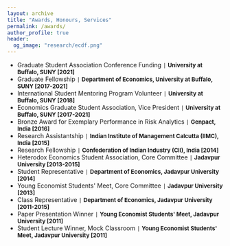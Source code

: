 ```yaml
---
layout: archive
title: "Awards, Honours, Services"
permalink: /awards/
author_profile: true
header:
  og_image: "research/ecdf.png"
---
```

- Graduate Student Association Conference Funding `|` **<span style="font-size:13px;"> University at Buffalo, SUNY [2021]</span>**
- Graduate Fellowship `|` **<span style="font-size:13px;"> Department of Economics, University at Buffalo, SUNY [2017-2021]</span>**
- International Student Mentoring Program Volunteer `|` **<span style="font-size:13px;">University at Buffalo, SUNY [2018]</span>**
- Economics Graduate Student Association, Vice President `|` **<span style="font-size:13px;">University at Buffalo, SUNY [2017-2021]</span>**
- Bronze Award for Exemplary Performance in Risk Analytics `|` **<span style="font-size:13px;">Genpact, India [2016]</span>**
- Research Assistantship `|` **<span style="font-size:13px;">Indian Institute of Management Calcutta (IIMC), India [2015]</span>**
- Research Fellowship `|` **<span style="font-size:13px;">Confederation of Indian Industry (CII), India [2014]</span>**
- Heterodox Economics Student Association, Core Committee `|` **<span style="font-size:13px;">Jadavpur University [2013-2015]</span>**
- Student Representative `|` **<span style="font-size:13px;">Department of Economics, Jadavpur University [2014]</span>**
- Young Economist Students' Meet, Core Committee `|` **<span style="font-size:13px;">Jadavpur University [2013]</span>**
- Class Representative `|` **<span style="font-size:13px;">Department of Economics, Jadavpur University [2011-2015]</span>**
- Paper Presentation Winner `|` **<span style="font-size:13px;">Young Economist Students' Meet, Jadavpur University [2011]</span>**
- Student Lecture Winner, Mock Classroom `|` **<span style="font-size:13px;">Young Economist Students' Meet, Jadavpur University [2011]</span>**
